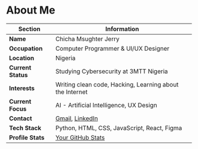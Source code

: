 # About Me

| Section | Information |
| --- | --- |
| **Name** | Chicha Msughter Jerry |
| **Occupation** | Computer Programmer & UI/UX Designer |
| **Location** | Nigeria |
| **Current Status** | Studying Cybersecurity at 3MTT Nigeria |
| **Interests** | Writing clean code, Hacking, Learning about the Internet |
| **Current Focus** | AI - Artificial Intelligence, UX Design |
| **Contact** | [Gmail](mcquest2347@gmail.com), [LinkedIn](https://www.linkedin.com/in/chicha-jerry-msughter/) |
| **Tech Stack** | Python, HTML, CSS, JavaScript, React, Figma |
| **Profile Stats** | [Your GitHub Stats](https://github.com/mcquest72/github-stats) |
